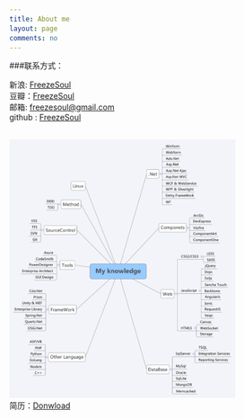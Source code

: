 ```yaml
---
title: About me
layout: page
comments: no
---
```


###联系方式：        

新浪: [FreezeSoul](http://weibo.com/1481864575)	 
豆瓣：[FreezeSoul](http://www.douban.com/people/FreezeSoul/)  
邮箱: [freezesoul@gmail.com](mailto:freezesoul@gmail.com)     
github : [FreezeSoul](https://github.com/freezesoul)

<br/>
<img src="/files/My knowledge.svg" width="80%">
<br/>
简历：<a href="/files/NoResume">Donwload</a>
